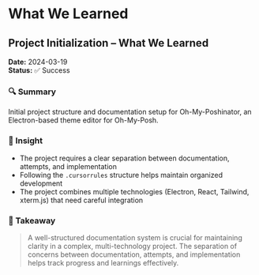 # What We Learned

## Project Initialization – What We Learned

**Date:** 2024-03-19  
**Status:** ✅ Success

### 🔍 Summary
Initial project structure and documentation setup for Oh-My-Poshinator, an Electron-based theme editor for Oh-My-Posh.

### 📘 Insight
- The project requires a clear separation between documentation, attempts, and implementation
- Following the `.cursorrules` structure helps maintain organized development
- The project combines multiple technologies (Electron, React, Tailwind, xterm.js) that need careful integration

### 🧠 Takeaway
> A well-structured documentation system is crucial for maintaining clarity in a complex, multi-technology project. The separation of concerns between documentation, attempts, and implementation helps track progress and learnings effectively. 